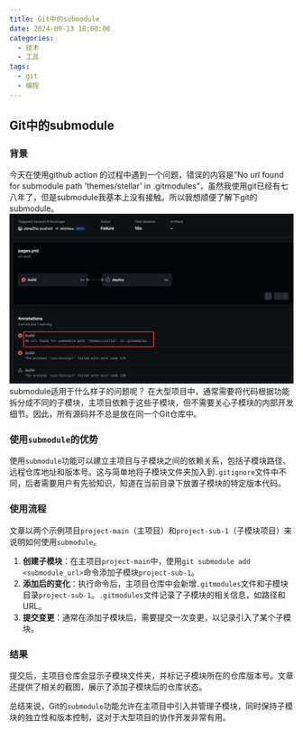 ```yaml
---
title: Git中的submodule
date: 2024-09-13 18:00:00
categories:
  - 技术
  - 工具
tags:
  - git
  - 编程
---
```

## Git中的submodule
### 背景
今天在使用github action 的过程中遇到一个问题，错误的内容是“No url found for submodule path 'themes/stellar' in .gitmodules”，虽然我使用git已经有七八年了，但是submodule我基本上没有接触。所以我想顺便了解下git的submodule。
![Img](source/images//img_20240913210658_1.png)
submodule适用于什么样子的问题呢？
在大型项目中，通常需要将代码根据功能拆分成不同的子模块，主项目依赖于这些子模块，但不需要关心子模块的内部开发细节。因此，所有源码并不总是放在同一个Git仓库中。
### 使用`submodule`的优势
使用`submodule`功能可以建立主项目与子模块之间的依赖关系，包括子模块路径、远程仓库地址和版本号。这与简单地将子模块文件夹加入到`.gitignore`文件中不同，后者需要用户有先验知识，知道在当前目录下放置子模块的特定版本代码。
### 使用流程

文章以两个示例项目`project-main`（主项目）和`project-sub-1`（子模块项目）来说明如何使用`submodule`。

1. **创建子模块**：在主项目`project-main`中，使用`git submodule add <submodule_url>`命令添加子模块`project-sub-1`。
2. **添加后的变化**：执行命令后，主项目仓库中会新增`.gitmodules`文件和子模块目录`project-sub-1`。`.gitmodules`文件记录了子模块的相关信息，如路径和URL。
3. **提交变更**：通常在添加子模块后，需要提交一次变更，以记录引入了某个子模块。

### 结果

提交后，主项目仓库会显示子模块文件夹，并标记子模块所在的仓库版本号。文章还提供了相关的截图，展示了添加子模块后的仓库状态。

总结来说，Git的`submodule`功能允许在主项目中引入并管理子模块，同时保持子模块的独立性和版本控制，这对于大型项目的协作开发非常有用。